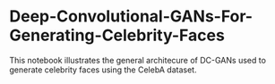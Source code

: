# Deep-Convolutional-GANs-For-Generating-Celebrity-Faces
This notebook illustrates the general architecure of DC-GANs used to generate celebrity faces using the CelebA dataset.
